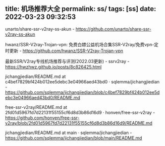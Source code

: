 title: 机场推荐大全
permalink: ss/
tags: [ss]
date: 2022-03-23 09:32:53
---


unarto/share-ssr-v2ray-ss-akun - https://github.com/unarto/share-ssr-v2ray-ss-akun

hwanz/SSR-V2ray-Trojan-vpn: 免费白嫖公益机场合集SSR-V2ray/免费vpn-定时更新 - https://github.com/hwanz/SSR-V2ray-Trojan-vpn

最新SSR/V2ray专线机场推荐与评测(2022.03更新) - ssrv2ray - https://hwzhwz.github.io/posts/8c826425.html

jichangjiedian/README.md at c4bef7829bf424b012ee5debc3e04966aed43bd0 · sqlemma/jichangjiedian - https://github.com/sqlemma/jichangjiedian/blob/c4bef7829bf424b012ee5debc3e04966aed43bd0/README.md

free-ssr-v2ray/README.md at 2fd01d5967fd7d22131f55155cf6d8d3b86d16d9 · honven/free-ssr-v2ray - https://github.com/honven/free-ssr-v2ray/blob/2fd01d5967fd7d22131f55155cf6d8d3b86d16d9/README.md

jichangjiedian/README.md at main · sqlemma/jichangjiedian - https://github.com/sqlemma/jichangjiedian/blob/main/README.md
